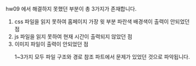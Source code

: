 hw09 에서 해결하지 못했던 부분이 총 3가지가 존재합니다. 
1. css 파일을 읽지 못하여 홈페이지 가장 윗 부분 파란색 배경색이 출력이 안되었던 점
2. js 파일을  읽지 못하여 현재 시간이 출력되지 않았던 점
3. 이미지 파일이 출력이 안되었던 점</p>
1~3가지 모두 파일 구조와 경로 참조 파트에서 문제가 있었던 것으로 파악됩니다.
 
